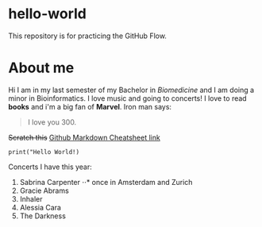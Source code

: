 # hello-world
This repository is for practicing the GitHub Flow.
# About me
Hi I am in my last semester of my Bachelor in _Biomedicine_ and I am doing a minor in Bioinformatics.  I love music and going to concerts! 
I love to read **books** and i'm a big fan of __Marvel__.
Iron man says: 
> I love you 300.

~~Scratch this~~
[Github Markdown Cheatsheet link](https://github.com/compbiozurich/UZH-BIO392/tree/master/course-material)

`print("Hello World!)`

Concerts I have this year:
1. Sabrina Carpenter
   ⋅⋅* once in Amsterdam and Zurich
2. Gracie Abrams
3. Inhaler
4. Alessia Cara
5. The Darkness
